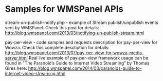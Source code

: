 Samples for WMSPanel APIs
====================

stream-un-publish-notify.php - example of Stream publish/unpublish events sent by WMSPanel.
Check this post for details: http://blog.wmspanel.com/2013/03/notifying-un-publish-stream.html

pay-per-view - code samples and requests description for pay-per-view for Wowza.
Check this complete desctiption for details: http://blog.wmspanel.com/2013/07/pay-per-view-for-wowza-media-server.html
Real live example of pay-per-view framework usage can be found in "The Paranoid’s Guide to Internet Video Streaming" by Thomas Gires here: http://blog.wmspanel.com/2014/03/paranoids-guide-to-internet-video-streaming.html
